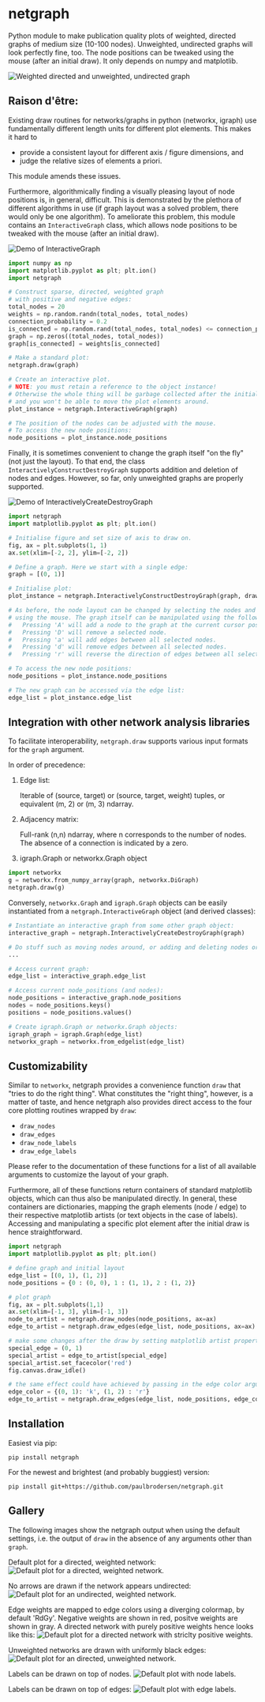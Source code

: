 # netgraph

Python module to make publication quality plots of weighted, directed
graphs of medium size (10-100 nodes). Unweighted, undirected graphs
will look perfectly fine, too. The node positions can be tweaked using
the mouse (after an initial draw). It only depends on numpy and
matplotlib.

![Weighted directed and unweighted, undirected graph](./figures/example_2.png)

## Raison d'être:

Existing draw routines for networks/graphs in python (networkx, igraph) use
fundamentally different length units for different plot elements. This makes it hard to
- provide a consistent layout for different axis / figure dimensions, and
- judge the relative sizes of elements a priori.

This module amends these issues. 

Furthermore, algorithmically finding a visually pleasing layout of
node positions is, in general, difficult. This is demonstrated by the
plethora of different algorithms in use (if graph layout was a solved
problem, there would only be one algorithm). To ameliorate this
problem, this module contains an `InteractiveGraph` class, which allows
node positions to be tweaked with the mouse (after an initial draw).

![Demo of InteractiveGraph](https://media.giphy.com/media/xUOxfk8zazlkWLYtlC/giphy.gif)


```python
import numpy as np
import matplotlib.pyplot as plt; plt.ion()
import netgraph

# Construct sparse, directed, weighted graph
# with positive and negative edges:
total_nodes = 20
weights = np.random.randn(total_nodes, total_nodes)
connection_probability = 0.2
is_connected = np.random.rand(total_nodes, total_nodes) <= connection_probability
graph = np.zeros((total_nodes, total_nodes))
graph[is_connected] = weights[is_connected]

# Make a standard plot:
netgraph.draw(graph)

# Create an interactive plot.
# NOTE: you must retain a reference to the object instance!
# Otherwise the whole thing will be garbage collected after the initial draw
# and you won't be able to move the plot elements around.
plot_instance = netgraph.InteractiveGraph(graph)

# The position of the nodes can be adjusted with the mouse. 
# To access the new node positions: 
node_positions = plot_instance.node_positions
```

Finally, it is sometimes convenient to change the graph itself "on the fly" (not just the layout).
To that end, the class `InteractivelyConstructDestroyGraph` supports addition and deletion of nodes and edges.
However, so far, only unweighted graphs are properly supported.

![Demo of InteractivelyCreateDestroyGraph](https://media.giphy.com/media/3ICKutOjeWxRf1Wmeh/giphy.gif)

```python
import netgraph
import matplotlib.pyplot as plt; plt.ion()

# Initialise figure and set size of axis to draw on.
fig, ax = plt.subplots(1, 1)
ax.set(xlim=[-2, 2], ylim=[-2, 2])

# Define a graph. Here we start with a single edge:
graph = [(0, 1)]

# Initialise plot: 
plot_instance = netgraph.InteractivelyConstructDestroyGraph(graph, draw_arrows=True, ax=ax)

# As before, the node layout can be changed by selecting the nodes and moving them around
# using the mouse. The graph itself can be manipulated using the following hotkeys:
#   Pressing 'A' will add a node to the graph at the current cursor position.
#   Pressing 'D' will remove a selected node.
#   Pressing 'a' will add edges between all selected nodes.
#   Pressing 'd' will remove edges between all selected nodes.
#   Pressing 'r' will reverse the direction of edges between all selected nodes.

# To access the new node positions: 
node_positions = plot_instance.node_positions

# The new graph can be accessed via the edge list:
edge_list = plot_instance.edge_list
```

## Integration with other network analysis libraries

To facilitate interoperability, `netgraph.draw` supports various input formats for the `graph` argument. 

In order of precedence:

1. Edge list:

   Iterable of (source, target) or (source, target, weight) tuples,
   or equivalent (m, 2) or (m, 3) ndarray.
   
2. Adjacency matrix:

   Full-rank (n,n) ndarray, where n corresponds to the number of nodes.
   The absence of a connection is indicated by a zero.
   
3. igraph.Graph or networkx.Graph object

```python
import networkx
g = networkx.from_numpy_array(graph, networkx.DiGraph)
netgraph.draw(g)
```

Conversely, `networkx.Graph` and `igraph.Graph` objects can be easily instantiated from a `netgraph.InteractiveGraph` object (and derived classes):

```python
# Instantiate an interactive graph from some other graph object:
interactive_graph = netgraph.InteractivelyCreateDestroyGraph(graph)

# Do stuff such as moving nodes around, or adding and deleting nodes or edges.
...

# Access current graph:
edge_list = interactive_graph.edge_list

# Access current node_positions (and nodes):
node_positions = interactive_graph.node_positions
nodes = node_positions.keys()
positions = node_positions.values()

# Create igraph.Graph or networkx.Graph objects: 
igraph_graph = igraph.Graph(edge_list)
networkx_graph = networkx.from_edgelist(edge_list)
```

## Customizability 

Similar to `networkx`, netgraph provides a convenience function `draw` that "tries to do the right thing".
What constitutes the "right thing", however, is a matter of taste, and hence netgraph also provides direct access to the four core plotting routines wrapped by `draw`:

- `draw_nodes`
- `draw_edges`
- `draw_node_labels`
- `draw_edge_labels`

Please refer to the documentation of these functions for a list of all available arguments to customize the layout of your graph. 

Furthermore, all of these functions return containers of standard matplotlib objects, which can thus also be manipulated directly. 
In general, these containers are dictionaries, mapping the graph elements (node / edge) to their respective matplotlib artists (or text objects in the case of labels).
Accessing and manipulating a specific plot element after the initial draw is hence straightforward. 

```python
import netgraph
import matplotlib.pyplot as plt; plt.ion()

# define graph and initial layout
edge_list = [(0, 1), (1, 2)]
node_positions = {0 : (0, 0), 1 : (1, 1), 2 : (1, 2)}

# plot graph
fig, ax = plt.subplots(1,1)
ax.set(xlim=[-1, 3], ylim=[-1, 3])
node_to_artist = netgraph.draw_nodes(node_positions, ax=ax)
edge_to_artist = netgraph.draw_edges(edge_list, node_positions, ax=ax)

# make some changes after the draw by setting matplotlib artist properties
special_edge = (0, 1)
special_artist = edge_to_artist[special_edge]
special_artist.set_facecolor('red')
fig.canvas.draw_idle()

# the same effect could have achieved by passing in the edge color argument:
edge_color = {(0, 1): 'k', (1, 2) : 'r'} 
edge_to_artist = netgraph.draw_edges(edge_list, node_positions, edge_color=edge_color, ax=ax)
```

## Installation

Easiest via pip:

```
pip install netgraph
```

For the newest and brightest (and probably buggiest) version:

```
pip install git+https://github.com/paulbrodersen/netgraph.git
```

## Gallery

The following images show the netgraph output when using the default
settings, i.e. the output of `draw` in the absence of any arguments
other than `graph`.

Default plot for a directed, weighted network:
![Default plot for a directed, weighted network.](./figures/Directed.png)

No arrows are drawn if the network appears undirected:
![Default plot for an undirected, weighted network.](./figures/Undirected.png)

Edge weights are mapped to edge colors using a diverging colormap, by default 'RdGy'.
Negative weights are shown in red, positve weights are shown in gray.
A directed network with purely positive weights hence looks like this:
![Default plot for a directed network with striclty positive weights.](./figures/Positive_edge_weights_only.png)

Unweighted networks are drawn with uniformly black edges:
![Default plot for an directed, unweighted network.](./figures/Unweighted.png)

Labels can be drawn on top of nodes.
![Default plot with node labels.](./figures/Show_node_labels.png)

Labels can be drawn on top of edges:
![Default plot with edge labels.](./figures/Show_edge_labels.png)


